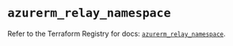 # `azurerm_relay_namespace`

Refer to the Terraform Registry for docs: [`azurerm_relay_namespace`](https://registry.terraform.io/providers/hashicorp/azurerm/3.115.0/docs/resources/relay_namespace).
